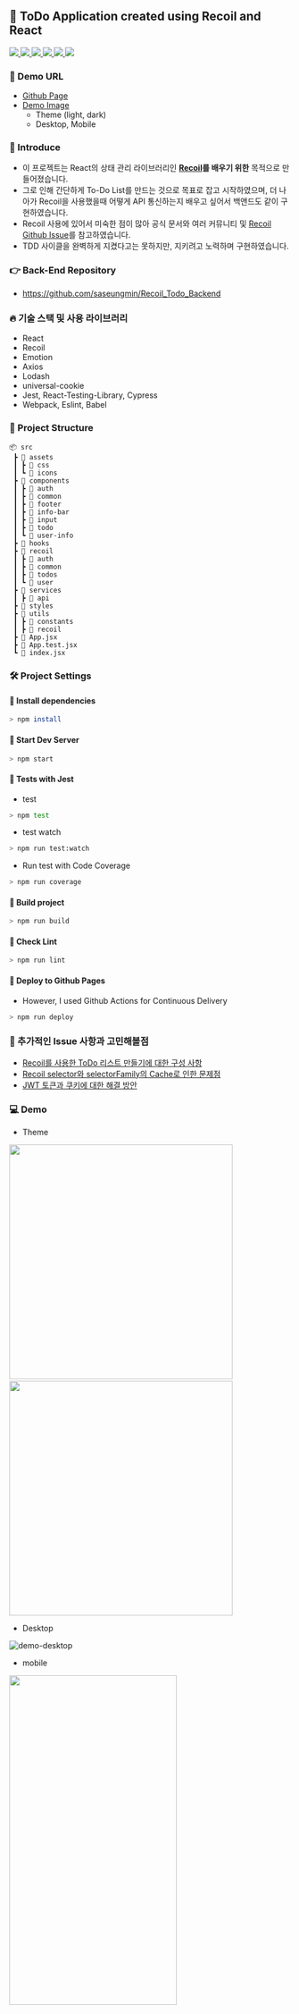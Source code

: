 ## 🦄 ToDo Application created using Recoil and React

<a href="https://github.com/saseungmin/Recoil_ToDo/actions?query=workflow%3ACI">
  <img src="https://img.shields.io/github/workflow/status/saseungmin/Recoil_ToDo/CI?label=CI&logo=GitHub&style=flat-square" />
</a>

<a href="https://github.com/saseungmin/Recoil_ToDo/actions?query=workflow%3ACD">
  <img src="https://img.shields.io/github/workflow/status/saseungmin/Recoil_ToDo/CD?label=build&logo=GitHub&style=flat-square" />
</a>

<a href="https://codecov.io/gh/saseungmin/Recoil_ToDo">
  <img src="https://codecov.io/gh/saseungmin/Recoil_ToDo/branch/main/graph/badge.svg?token=UAQ7YZZCA8"/>
</a>

<a href="https://dashboard.cypress.io/projects/o6z7cm/runs">
  <img src="https://img.shields.io/endpoint?url=https://dashboard.cypress.io/badge/detailed/o6z7cm&style=flat-square&logo=cypress" />
</a>

<a href="https://github.com/saseungmin/Recoil_ToDo/issues">
  <img src="https://img.shields.io/github/issues/saseungmin/Recoil_ToDo?style=flat-square" />
</a>

<a href="https://github.com/saseungmin/Recoil_ToDo/blob/main/LICENSE"> 
  <img src="https://img.shields.io/github/license/saseungmin/Recoil_ToDo?style=flat-square" />
</a>

### 🚀 Demo URL
- [Github Page](https://saseungmin.github.io/Recoil_ToDo/)
- [Demo Image](#-demo)
  - Theme (light, dark)
  - Desktop, Mobile

### 🎈 Introduce
- 이 프로젝트는 React의 상태 관리 라이브러리인 **[Recoil](https://recoiljs.org/)를 배우기 위한** 목적으로 만들어졌습니다.
- 그로 인해 간단하게 To-Do List를 만드는 것으로 목표로 잡고 시작하였으며, 더 나아가 Recoil을 사용했을때 어떻게 API 통신하는지 배우고 싶어서 백앤드도 같이 구현하였습니다.
- Recoil 사용에 있어서 미숙한 점이 많아 공식 문서와 여러 커뮤니티 및 [Recoil Github Issue](https://github.com/facebookexperimental/Recoil/issues)를 참고하였습니다.
- TDD 사이클을 완벽하게 지켰다고는 못하지만, 지키려고 노력하며 구현하였습니다.

### 👉 Back-End Repository
- https://github.com/saseungmin/Recoil_Todo_Backend

### 🔥 기술 스택 및 사용 라이브러리
- React
- Recoil
- Emotion
- Axios
- Lodash
- universal-cookie
- Jest, React-Testing-Library, Cypress
- Webpack, Eslint, Babel

### 🐶 Project Structure

```
📦 src
 ┣ 📂 assets
 ┃ ┣ 📂 css
 ┃ ┗ 📂 icons
 ┣ 📂 components
 ┃ ┣ 📂 auth
 ┃ ┣ 📂 common
 ┃ ┣ 📂 footer
 ┃ ┣ 📂 info-bar
 ┃ ┣ 📂 input
 ┃ ┣ 📂 todo
 ┃ ┗ 📂 user-info
 ┣ 📂 hooks
 ┣ 📂 recoil
 ┃ ┣ 📂 auth
 ┃ ┣ 📂 common
 ┃ ┣ 📂 todos
 ┃ ┗ 📂 user
 ┣ 📂 services
 ┃ ┣ 📂 api
 ┣ 📂 styles
 ┣ 📂 utils
 ┃ ┣ 📂 constants
 ┃ ┣ 📂 recoil
 ┣ 📜 App.jsx
 ┣ 📜 App.test.jsx
 ┗ 📜 index.jsx
```


### 🛠 Project Settings

#### 📢 Install dependencies

```bash
> npm install
```

#### 📢 Start Dev Server

```bash
> npm start
```

#### 📢 Tests with Jest
- test

```bash
> npm test
```

- test watch

```bash
> npm run test:watch
```

- Run test with Code Coverage

```bash
> npm run coverage
```

#### 📢 Build project

```bash
> npm run build
```

#### 📢 Check Lint

```bash
> npm run lint
```

#### 📢 Deploy to Github Pages
- However, I used Github Actions for Continuous Delivery

```bash
> npm run deploy
```

### 🤔 추가적인 Issue 사항과 고민해볼점
- [Recoil를 사용한 ToDo 리스트 만들기에 대한 구성 사항](https://github.com/saseungmin/Recoil_ToDo/issues/4)
- [Recoil selector와 selectorFamily의 Cache로 인한 문제점](https://github.com/saseungmin/Recoil_ToDo/issues/57)
- [JWT 토큰과 쿠키에 대한 해결 방안](https://github.com/saseungmin/Recoil_ToDo/issues/57)

### 💻 Demo
- Theme

<img src="images/demo-light-mode.png" width="400px" height="420px" >&nbsp;<img src="images/demo-dark-mode.png" width="400px" height="420px" >



- Desktop

![demo-desktop](images/demo-desktop.gif)

- mobile

<img src="images/demo-mobile.gif" width="300px" height="590px" >

